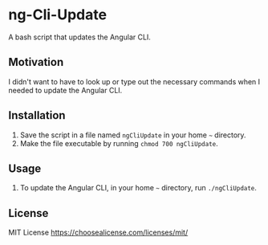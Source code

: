 # ng-Cli-Update
A bash script that updates the Angular CLI.

## Motivation
I didn't want to have to look up or type out the necessary commands when I needed to update the Angular CLI.

## Installation
1. Save the script in a file named `ngCliUpdate` in your home `~` directory.
1. Make the file executable by running `chmod 700 ngCliUpdate`.

## Usage
1. To update the Angular CLI, in your home `~` directory, run `./ngCliUpdate`.

## License
MIT License
https://choosealicense.com/licenses/mit/